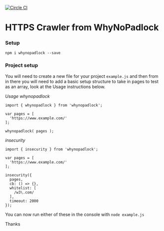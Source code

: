 [![Circle CI](https://circleci.com/gh/richardstevens/whynopadlock/tree/master.svg?style=shield)](https://circleci.com/gh/richardstevens/whynopadlock/tree/master)

# HTTPS Crawler from WhyNoPadlock

### Setup
```
npm i whynopadlock --save
```

### Project setup
You will need to create a new file for your project `example.js` and then from in there you will need to add a basic setup structure to take in pages to test as an array, look at the Usage instructions below.

*Usage*
*whynopadlock*
```
import { whynopadlock } from 'whynopadlock';

var pages = [
  'https://www.example.com/'
];

whynopadlock( pages );
```

*insecurity*
```
import { insecurity } from 'whynopadlock';

var pages = [
  'https://www.example.com/'
];

insecurity({
  pages,
  cb: () => {},
  whitelist: [
    /w3\.com/
  ],
  timeout: 2000
});
```

You can now run either of these in the console with `node example.js`

Thanks
